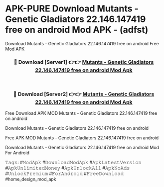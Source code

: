 # APK-PURE Download Mutants - Genetic Gladiators 22.146.147419 free on android Mod APK - (adfst)
Download Mutants - Genetic Gladiators 22.146.147419 free on android Free Mod APK

<div align="center">
<h3>🔴 Download [Server1] 👉👉 <a href="https://apk-comot.site?title=Mutants_-_Genetic_Gladiators_22.146.147419_free_on_android">Mutants - Genetic Gladiators 22.146.147419 free on android Mod Apk</a></h3><br>

<h3>🔴 Download [Server2] 👉👉 <a href="https://apk-comot.site?title=Mutants_-_Genetic_Gladiators_22.146.147419_free_on_android">Mutants - Genetic Gladiators 22.146.147419 free on android Mod Apk</a></h3>
</div>


Free Download APK MOD Mutants - Genetic Gladiators 22.146.147419 free on android

Download Mutants - Genetic Gladiators 22.146.147419 free on android 

Free APK MOD Mutants - Genetic Gladiators 22.146.147419 free on android 

Download Mutants - Genetic Gladiators 22.146.147419 free on android Mod For Android

𝚃𝚊𝚐𝚜: #𝙼𝚘𝚍𝙰𝚙𝚔 #𝙳𝚘𝚠𝚗𝚕𝚘𝚊𝚍𝙼𝚘𝚍𝙰𝚙𝚔 #𝙰𝚙𝚔𝙻𝚊𝚝𝚎𝚜𝚝𝚅𝚎𝚛𝚜𝚒𝚘𝚗 #𝙰𝚙𝚔𝚄𝚗𝚕𝚒𝚖𝚒𝚝𝚎𝚍𝙼𝚘𝚗𝚎𝚢 #𝙰𝚙𝚔𝚄𝚗𝚕𝚘𝚌𝚔𝙰𝚕𝚕 #𝙰𝚙𝚔𝙽𝚘𝙰𝚍𝚜 #𝚄𝚗𝚕𝚘𝚌𝚔𝙿𝚛𝚎𝚖𝚒𝚞𝚖 #𝙵𝚘𝚛𝙰𝚗𝚍𝚛𝚘𝚒𝚍 #𝙵𝚛𝚎𝚎𝙳𝚘𝚠𝚗𝚕𝚘𝚊𝚍 #home_design_mod_apk